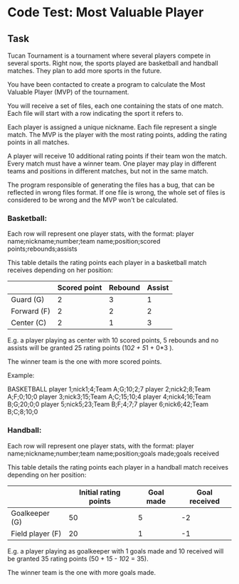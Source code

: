 # Code Test: Most Valuable Player

## Task
Tucan Tournament is a tournament where several players compete in several sports. Right now,
the sports played are basketball and handball matches. They plan to add more sports in the
future.

You have been contacted to create a program to calculate the Most Valuable Player (MVP) of
the tournament.

You will receive a set of files, each one containing the stats of one match. Each file will start with
a row indicating the sport it refers to.

Each player is assigned a unique nickname.
Each file represent a single match.
The MVP is the player with the most rating points, adding the rating points in all matches.

A player will receive 10 additional rating points if their team won the match. Every match must
have a winner team. One player may play in different teams and positions in different matches,
but not in the same match.

The program responsible of generating the files has a bug, that can be reflected in wrong files
format. If one file is wrong, the whole set of files is considered to be wrong and the MVP won't
be calculated.

### Basketball:
Each row will represent one player stats, with the format:
player name;nickname;number;team name;position;scored points;rebounds;assists

This table details the rating points each player in a basketball match receives depending on her
position:

|            | Scored point| Rebound| Assist|
|------------|-------------|--------|-------|
| Guard (G)  | 2           | 3      | 1     |
| Forward (F)| 2           | 2      | 2     |
| Center (C) | 2           | 1      | 3     |

E.g. a player playing as center with 10 scored points, 5 rebounds and no assists will be granted
25 rating points (10*2 + 5*1 + 0*3 ).

The winner team is the one with more scored points.

Example:

BASKETBALL
player 1;nick1;4;Team A;G;10;2;7
player 2;nick2;8;Team A;F;0;10;0
player 3;nick3;15;Team A;C;15;10;4
player 4;nick4;16;Team B;G;20;0;0
player 5;nick5;23;Team B;F;4;7;7
player 6;nick6;42;Team B;C;8;10;0

### Handball:
Each row will represent one player stats, with the format:
player name;nickname;number;team name;position;goals made;goals received

This table details the rating points each player in a handball match receives depending on her
position:

|                 | Initial rating points| Goal made| Goal received|
|-----------------|----------------------|----------|--------------|
| Goalkeeper (G)  | 50                   | 5        | -2           |
| Field player (F)| 20                   | 1        | -1           |

E.g. a player playing as goalkeeper with 1 goals made and 10 received will be granted 35 rating
points (50 + 1*5 - 10*2 = 35).

The winner team is the one with more goals made.